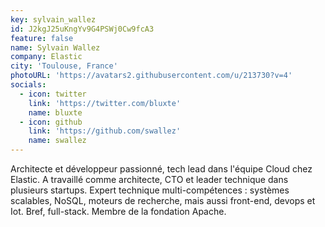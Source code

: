 ```yaml
---
key: sylvain_wallez
id: J2kgJ25uKngYv9G4PSWj0Cw9fcA3
feature: false
name: Sylvain Wallez
company: Elastic
city: 'Toulouse, France'
photoURL: 'https://avatars2.githubusercontent.com/u/213730?v=4'
socials:
  - icon: twitter
    link: 'https://twitter.com/bluxte'
    name: bluxte
  - icon: github
    link: 'https://github.com/swallez'
    name: swallez
---
```

Architecte et développeur passionné, tech lead dans l'équipe Cloud chez Elastic. A travaillé comme architecte, CTO et leader technique dans plusieurs startups. Expert technique multi-compétences : systèmes scalables, NoSQL, moteurs de recherche, mais aussi front-end, devops et Iot. Bref, full-stack. Membre de la fondation Apache.